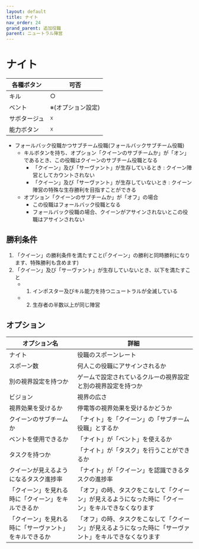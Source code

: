```yaml
---
layout: default
title: ナイト
nav_order: 24
grand_parent: 追加役職
parent: ニュートラル陣営
---
```



# ナイト

|  各種ボタン |  可否  |
| ---- | ---- |
|  キル  | ○ |
|  ベント  | ※(オプション設定) |
|  サボタージュ  | ☓ |
|  能力ボタン  | ☓ |

- フォールバック役職かつサブチーム役職(フォールバックサブチーム役職)
  - キルボタンを持ち、オプション「クイーンのサブチームか」が「オン」であるとき、この役職はクイーンのサブチーム役職となる
    - 「クイーン」及び「サーヴァント」が生存しているとき : クイーン陣営としてカウントされない　
    - 「クイーン」及び「サーヴァント」が生存していないとき : クイーン陣営の特殊な生存勝利を目指すことができる
  - オプション「クイーンのサブチームか」が「オフ」の場合
    - この役職はフォールバック役職となる
    - フォールバック役職の場合、クイーンがアサインされないとこの役職はアサインされない

## 勝利条件
1. 「クイーン」の勝利条件を満たすこと(「クイーン」の勝利と同時勝利になります、特殊勝利も含めます)
2. 「クイーン」及び「サーヴァント」が生存していないとき、以下を満たすこと
   - 1. インポスター及びキル能力を持つニュートラルが全滅している
   - 2. 生存者の半数以上が同じ陣営

## オプション

|  オプション名 |  詳細  |
| ---- | ---- |
|  ナイト  | 役職のスポーンレート |
|  スポーン数  | 何人この役職にアサインされるか |
|  別の視界設定を持つか  |  ゲームで設定されているクルーの視界設定と別の視界設定を持つか  |
|  ビジョン  |  視界の広さ  |
|  視界効果を受けるか  |  停電等の視界効果を受けるかどうか  |
|  クイーンのサブチームか  |  「ナイト」を「クイーン」の「サブチーム役職」とするか  |
| ベントを使用できるか | 「ナイト」が「ベント」を使えるか |
| タスクを持つか | 「ナイト」が「タスク」を行うことができるか |
| クイーンが見えるようになるタスク進捗率  | 「ナイト」が「クイーン」を認識できるタスクの進捗率  |
| 「クイーン」を見れる時に「クイーン」をキルできるか | 「オフ」の時、タスクをこなして「クイーン」が見えるようになった時に「クイーン」をキルできなくなります |
| 「クイーン」を見れる時に「サーヴァント」をキルできるか | 「オフ」の時、タスクをこなして「クイーン」が見えるようになった時に「サーヴァント」をキルできなくなります |
